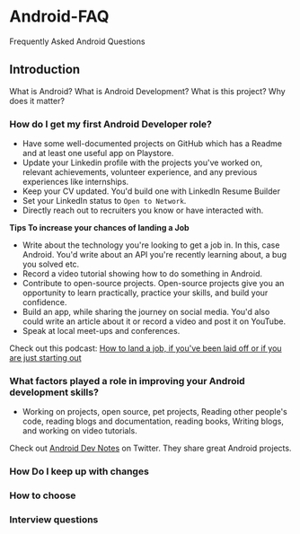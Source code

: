 # Android-FAQ
Frequently Asked Android Questions

## Introduction
What is Android? 
What is Android Development?
What is this project?
Why does it matter?

### How do I get my first Android Developer role?
- Have some well-documented projects on GitHub which has a Readme and at least one useful app on Playstore.
- Update your Linkedin profile with the projects you've worked on, relevant achievements,  volunteer experience, and any previous experiences like internships. 
- Keep your CV updated. You'd build one with LinkedIn Resume Builder
- Set your LinkedIn status to `Open to Network`. 
- Directly reach out to recruiters you know or have interacted with. 

**Tips To increase your chances of landing a Job**
- Write about the technology you're looking to get a job in. In this, case Android. You'd write about an API you're recently learning about, a bug you solved etc. 
- Record a video tutorial showing how to do something in Android. 
- Contribute to open-source projects. Open-source projects give you an opportunity to learn practically,  practice your skills, and build your confidence.
- Build an app, while sharing the journey on social media. You'd also could write an article about it or record a video and post it on YouTube.
- Speak at local meet-ups and conferences.

Check out this podcast: [How to land a job, if you've been laid off or if you are just starting out](https://fragmentedpodcast.com/episodes/238)

### What factors played a role in improving your Android development skills?
- Working on projects, open source, pet projects, Reading other people's code, reading blogs and documentation, reading books, Writing blogs, and working on video tutorials. 

Check out [Android Dev Notes](https://twitter.com/androiddevnotes) on Twitter. They share great Android projects. 

### How Do I keep up with changes

### How to choose

### Interview questions
